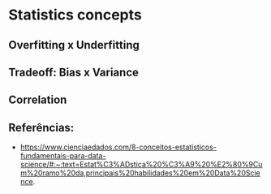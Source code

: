 # Statistics concepts

## Overfitting x Underfitting

## Tradeoff: Bias x Variance

## Correlation

## Referências:
- https://www.cienciaedados.com/8-conceitos-estatisticos-fundamentais-para-data-science/#:~:text=Estat%C3%ADstica%20%C3%A9%20%E2%80%9Cum%20ramo%20da,principais%20habilidades%20em%20Data%20Science.
